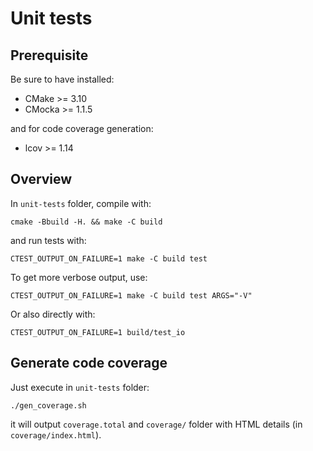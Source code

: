# Unit tests

## Prerequisite

Be sure to have installed:

- CMake >= 3.10
- CMocka >= 1.1.5

and for code coverage generation:

- lcov >= 1.14

## Overview

In `unit-tests` folder, compile with:

```shell
cmake -Bbuild -H. && make -C build
```

and run tests with:

```shell
CTEST_OUTPUT_ON_FAILURE=1 make -C build test
```

To get more verbose output, use:

```shell
CTEST_OUTPUT_ON_FAILURE=1 make -C build test ARGS="-V"
```

Or also directly with:

```shell
CTEST_OUTPUT_ON_FAILURE=1 build/test_io
```

## Generate code coverage

Just execute in `unit-tests` folder:

```shell
./gen_coverage.sh
```

it will output `coverage.total` and `coverage/` folder with HTML details (in `coverage/index.html`).

